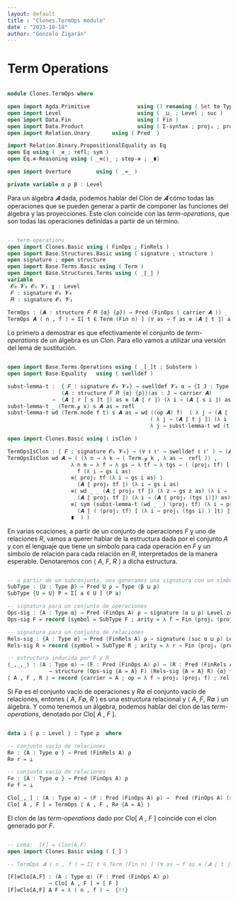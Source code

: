 ```yaml
---
layout: default
title : "Clones.TermOps module"
date : "2023-10-18"
author: "Gonzalo Zigarán"
---
```


# Term Operations


```agda

module Clones.TermOps where

open import Agda.Primitive               using () renaming ( Set to Type )
open import Level                        using ( _⊔_ ; Level ; suc )
open import Data.Fin                     using ( Fin )
open import Data.Product                 using ( Σ-syntax ; proj₁ ; proj₂ ; _,_ )
open import Relation.Unary       using ( Pred  )

import Relation.Binary.PropositionalEquality as Eq
open Eq using ( _≡_; refl; sym )
open Eq.≡-Reasoning using ( _≡⟨⟩_ ; step-≡ ; _∎)

open import Overture        using ( _≈_ )

private variable α ρ β : Level

```

Para un álgebra $𝑨$ dada, podemos hablar del Clon de $𝑨$ cómo todas las operaciones que se pueden generar a partir de componer las funciones del álgebra y las proyecciones. Este clon coincide con las *term-operations*, que son todas las operaciones definidas a partir de un término.  


```agda

-- term-operations
open import Clones.Basic using ( FinOps ; FinRels )
open import Base.Structures.Basic using ( signature ; structure )
open signature ; open structure
open import Base.Terms.Basic using ( Term )
open import Base.Structures.Terms using ( _⟦_⟧ )
variable
 𝓞₀ 𝓥₀ 𝓞₁ 𝓥₁ χ : Level
 𝐹 : signature 𝓞₀ 𝓥₀
 𝑅 : signature 𝓞₁ 𝓥₁
 
TermOps : (𝑨 : structure 𝐹 𝑅 {α} {ρ}) → Pred (FinOps ( carrier 𝑨 )) _
TermOps 𝑨 ( n , f ) = Σ[ t ∈ Term (Fin n) ] (∀ as → f as ≡ (𝑨 ⟦ t ⟧) as)


```

Lo primero a demostrar es que efectivamente el conjunto de *term-operations* de un álgebra es un Clon. Para ello vamos a utilizar una versión del lema de sustitución. 

```agda

open import Base.Terms.Operations using ( _[_]t ; Substerm )
open import Base.Equality   using ( swelldef )

subst-lemma-t :  { 𝐹 : signature 𝓞₀ 𝓥₀} → swelldef 𝓥₀ α → {I J : Type χ }(r : Term I)(s : Substerm J I )
                 (𝑨 : structure 𝐹 𝑅 {α} {ρ})(as : J → carrier 𝑨)
              →  (𝑨 ⟦ r [ s ]t ⟧) as ≡ (𝑨 ⟦ r ⟧) (λ i → (𝑨 ⟦ s i ⟧) as)
subst-lemma-t _ (Term.ℊ x) s 𝑨 as = refl
subst-lemma-t wd (Term.node f t) s 𝑨 as = wd ((op 𝑨) f)  ( λ j → (𝑨 ⟦ (t j) [ s ]t ⟧) as )
                                             ( λ j → (𝑨 ⟦ t j ⟧) (λ i → (𝑨 ⟦ s i ⟧) as)  )
                                             λ j → subst-lemma-t wd (t j) s 𝑨 as

open import Clones.Basic using ( isClon )

TermOpsIsClon : { 𝐹 : signature 𝓞₀ 𝓥₀} → (∀ ℓ ℓ' → swelldef ℓ ℓ' ) → (𝑨 : structure 𝐹 𝑅 {α} {ρ}) → isClon {A = carrier 𝑨} (TermOps 𝑨)
TermOpsIsClon wd 𝑨 = ( (λ n → λ k → ( Term.ℊ k , λ as →  refl )) ,
                    λ n m → λ f → λ gs → λ tf → λ tgs → ( (proj₁ tf) [ (λ i → proj₁ (tgs i)) ]t , λ as → 
                      f (λ i → gs i as)
                    ≡⟨ proj₂ tf (λ i → gs i as) ⟩
                      (𝑨 ⟦ proj₁ tf ⟧) (λ i → gs i as)
                    ≡⟨ wd _ _ (𝑨 ⟦ proj₁ tf ⟧) (λ z → gs z as) (λ i → (𝑨 ⟦ proj₁ (tgs i)⟧) as) (λ i → proj₂ (tgs i ) as) ⟩
                      (𝑨 ⟦ proj₁ tf ⟧) (λ i → (𝑨 ⟦ proj₁ (tgs i)⟧) as)
                    ≡⟨ sym (subst-lemma-t (wd _ _) (proj₁ tf) (λ i → proj₁ (tgs i)) 𝑨 as) ⟩
                      (𝑨 ⟦ ( (proj₁ tf) [ (λ i → proj₁ (tgs i) ) ]t) ⟧ ) as
                    ∎  ) )
```

En varias ocaciones, a partir de un conjunto de operaciones $F$ y uno de relaciones $R$, vamos a querer hablar de la estructura dada por el conjunto $A$ y con el lenguaje que tiene un símbolo para cada operación en $F$ y un símbolo de relación para cada relación en $R$, interpretados de la manera esperable. Denotaremos con ⟨ $A$, $F$, $R$ ⟩ a dicha estructura.


```agda

-- a partir de un subconjunto, nos generamos una signatura con un símbolo para cada elemento
SubType : {U : Type β} → Pred U ρ → Type (β ⊔ ρ)
SubType {U = U} P = Σ[ a ∈ U ] (P a)

-- signatura para un conjunto de operaciones
Ops-sig : {A : Type α} → Pred (FinOps A) ρ → signature (α ⊔ ρ) Level.zero
Ops-sig F = record {symbol = SubType F ; arity = λ f → Fin (proj₁ (proj₁ f))}

-- signatura para un conjunto de relaciones
Rels-sig : {A : Type α} → Pred (FinRels A) ρ → signature (suc α ⊔ ρ) Level.zero
Rels-sig R = record {symbol = SubType R ; arity = λ r → Fin (proj₁ (proj₁ r))}

-- estructura inducida por F y R
⟨_,_,_⟩ : (A : Type α) → (F : Pred (FinOps A) ρ) → (R : Pred (FinRels A) ρ)
             → structure (Ops-sig {A = A} F) (Rels-sig {A = A} R) {α} {α}
⟨ A , F , R ⟩ = record {carrier = A ; op = λ f → proj₂ (proj₁ f) ; rel = λ r → proj₂ (proj₁ r) }

```

Si $F$∅ es el conjunto vacío de operaciones y $R$∅ el conjunto vacío de relaciones, entones ⟨ $A$, $F$∅, $R$ ⟩ es una estructura relacional y ⟨ $A$, $F$, $R$∅ ⟩ un álgebra. Y como tenemos un álgebra, podemos hablar del clon de las *term-operations*, denotado por Clo[ $A$ , $F$ ].

```agda

data ⊥ { ρ : Level } : Type ρ  where

-- conjunto vacío de relaciones
R∅ : {A : Type α } → Pred (FinRels A) ρ
R∅ r = ⊥

-- conjunto vacío de relaciones
F∅ : {A : Type α } → Pred (FinOps A) ρ
F∅ f = ⊥ 

Clo[_,_] : (A : Type α) → (F : Pred (FinOps A) ρ) →  Pred (FinOps A) (suc Level.zero ⊔ α ⊔ ρ)
Clo[ A , F ] = TermOps ⟨ A , F , R∅ {A = A} ⟩

```

El clon de las *term-operations* dado por Clo[ $A$ , $F$ ] coincide con el clon generado por $F$.

```agda

-- Lema:  [F] = clon(A,F)
open import Clones.Basic using ( [_] )

-- TermOps 𝑨 ( n , f ) = Σ[ t ∈ Term (Fin n) ] (∀ as → f as ≡ (𝑨 ⟦ t ⟧) as)

[F]≡Clo[A,F] : (A : Type α) (F : Pred (FinOps A) ρ)
             → Clo[ A , F ] ≈ [ F ]
[F]≡Clo[A,F] A F = λ ( n , f ) →  {!!}

```
